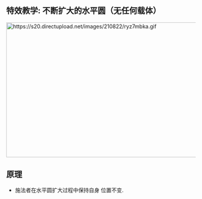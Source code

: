 特效教学: 不断扩大的水平圆（无任何载体）
-------------------

<img src="https://s20.directupload.net/images/210822/ryz7mbka.gif" width="640" height="360" alt="https://s20.directupload.net/images/210822/ryz7mbka.gif" />

原理
-------------------

- 施法者在水平圆扩大过程中保持自身 位置不变.